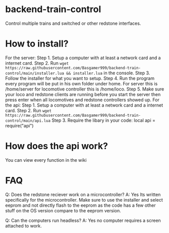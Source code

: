 # backend-train-control
Control multiple trains and switched or other redstone interfaces.

# How to install?

For the server:
Step 1. Setup a computer with at least a network card and a internet card.
Step 2. Run `wget https://raw.githubusercontent.com/Basgamer999/backend-train-control/main/installer.lua && installer.lua` in the console.
Step 3. Follow the installer for what you want to setup.
Step 4. Run the program every program will be put in his own folder under home. For server this is /home/server for locomotive controller this is /home/loco. 
Step 5. Make sure your loco and redstone clients are running before you start the server then press enter when all locomotives and redstone controllers showed up.
For the api:
Step 1. Setup a computer with at least a network card and a internet card.
Step 2. Run `wget https://raw.githubusercontent.com/Basgamer999/backend-train-control/main/api.lua`
Step 3. Require the libary in your code: local api = require("api")

# How does the api work? 
You can view every function in the wiki

# FAQ
Q: Does the redstone reciever work on a microcontroller? 
A: Yes Its written specifically for the microcontroller. Make sure to use the installer and select eeprom and not directly flash to the eeprom as the code has a few other stuff on the OS version compare to the eeprom version.

Q: Can the computers run headless?
A: Yes no computer requires a screen attached to work.
